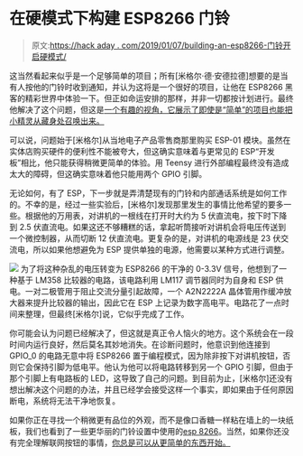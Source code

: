 # 在硬模式下构建 ESP8266 门铃

> 原文:[https://hack aday . com/2019/01/07/building-an-esp8266-门铃开启硬模式/](https://hackaday.com/2019/01/07/building-an-esp8266-doorbell-on-hard-mode/)

这当然看起来似乎是一个足够简单的项目；所有[米格尔·德·安德拉德]想要的是当有人按他的门铃时收到通知，并认为这将是一个很好的项目，让他在 ESP8266 黑客的精彩世界中体验一下。但正如命运安排的那样，并非一切都按计划进行。最终他解决了这个问题，但这是[一个有趣的视角，它展示了即使是“简单”的项目也能把小精灵从藏身处召唤出来。](http://daeconsulting.co.za/2018/12/17/theres-someone-at-the-door/)

可以说，问题始于[米格尔]从当地电子产品零售商那里购买 ESP-01 模块。虽然在实体店购买硬件的便利性不能被夸大，但这确实意味着与更常见的 ESP“开发板”相比，他只能获得稍微更简单的体验。用 Teensy 进行外部编程最终没有造成太大的障碍，但这确实意味着他只能用两个 GPIO 引脚。

无论如何，有了 ESP，下一步就是弄清楚现有的门铃和内部通话系统是如何工作的。不幸的是，经过一些实验后，[米格尔]发现那里发生的事情比他希望的要多一些。根据他的万用表，对讲机的一根线在打开时大约为 5 伏直流电，按下时下降到 2.5 伏直流电。如果这还不够糟糕的话，拿起听筒接听对讲机会将电压传送到一个微控制器，从而切断 12 伏直流电。更复杂的是，对讲机的电源线是 23 伏交流电，所以如果他想避免为 ESP 提供单独的电源，他需要以某种方式进行调整。

[![](../Images/7cf84e5ff496bf1ab877c80bccbe3b7f.png)](https://hackaday.com/wp-content/uploads/2019/01/espbell_detail.png) 为了将这种杂乱的电压转变为 ESP8266 的干净的 0-3.3V 信号，他想到了一种基于 LM358 比较器的电路，该电路利用 LM117 调节器同时为自身和 ESP 供电。一对二极管用于阻止交流分量引起故障，一个 A2N2222A 晶体管用作缓冲放大器来提升比较器的输出，因此它在 ESP 上记录为数字高电平。电路花了一点时间来整理，但最终[米格尔]说，它似乎完成了工作。

你可能会认为问题已经解决了，但这就是真正令人恼火的地方。这个系统会在一段时间内运行良好，然后莫名其妙地消失。在诊断问题时，他意识到他连接到 GPIO_0 的电路无意中将 ESP8266 置于编程模式，因为除非按下对讲机按钮，否则它会保持引脚为低电平。他认为他可以将电路转移到另一个 GPIO 引脚，但由于那个引脚上有电路板的 LED，这导致了自己的问题。到目前为止，[米格尔]还没有想出解决这个问题的办法，并且已经学会接受这样一个事实，即如果由于任何原因断电，系统将无法干净地恢复。

如果你正在寻找一个稍微更有品位的外观，而不是像口香糖一样粘在墙上的一块纸板，我们也看到了一些更华丽的门铃设置中使用的[esp 8266](https://hackaday.com/2016/10/24/internet-doorbell-gone-full-hipster/)。当然，如果你还没有完全理解联网按钮的事情，[你总是可以从更简单的东西开始。](https://hackaday.com/2018/12/30/pushbutton-%E2%86%92-push-notification/)